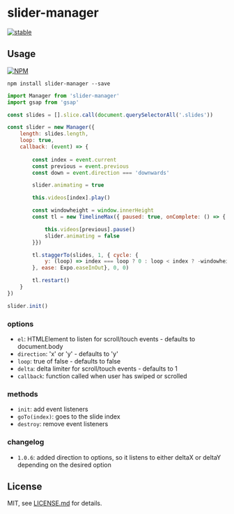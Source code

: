 # slider-manager

[![stable](http://badges.github.io/stability-badges/dist/stable.svg)](http://github.com/badges/stability-badges)

## Usage

[![NPM](https://nodei.co/npm/slider-manager.png)](https://www.npmjs.com/package/slider-manager)

`npm install slider-manager --save`

```javascript
import Manager from 'slider-manager'
import gsap from 'gsap'

const slides = [].slice.call(document.querySelectorAll('.slides'))

const slider = new Manager({
    length: slides.length,
    loop: true,
    callback: (event) => {
        
        const index = event.current
        const previous = event.previous
        const down = event.direction === 'downwards'

        slider.animating = true

        this.videos[index].play()

        const windowheight = window.innerHeight
        const tl = new TimelineMax({ paused: true, onComplete: () => {

            this.videos[previous].pause()
            slider.animating = false
        }})

        tl.staggerTo(slides, 1, { cycle: {
            y: (loop) => index === loop ? 0 : loop < index ? -windowheight : windowheight
        }, ease: Expo.easeInOut}, 0, 0)

        tl.restart()
    }
})

slider.init()
```

### options

- `el`: HTMLElement to listen for scroll/touch events - defaults to document.body
- `direction`: 'x' or 'y' - defaults to 'y'
- `loop`: true of false - defaults to false
- `delta`: delta limiter for scroll/touch events - defaults to 1
- `callback`: function called when user has swiped or scrolled

### methods

- `init`: add event listeners
- `goTo(index)`: goes to the slide index
- `destroy`: remove event listeners

### changelog

- `1.0.6`: added direction to options, so it listens to either deltaX or deltaY depending on the desired option

## License

MIT, see [LICENSE.md](http://github.com/BaptisteBriel/slider-manager/blob/master/LICENSE.md) for details.
